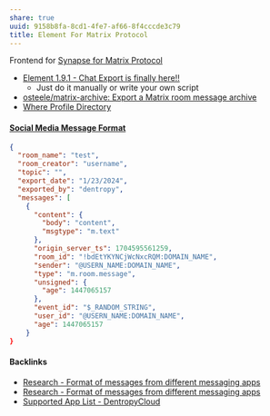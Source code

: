 ```yaml
---
share: true
uuid: 9158b8fa-8cd1-4fe7-af66-8f4cccde3c79
title: Element For Matrix Protocol
---
```

Frontend for [Synapse for Matrix Protocol](../54fe7bec-84b3-482e-ba8f-24c47286934e)
* [Element 1.9.1 - Chat Export is finally here!!](https://element.io/blog/element-1-9-1-export-is-finally-here/)
	* Just do it manually or write your own script
* [osteele/matrix-archive: Export a Matrix room message archive](https://github.com/osteele/matrix-archive)
* [Where Profile Directory](https://sharegpt.com/c/S4WA52r)

#### [Social Media Message Format](../ea6dd9c4-c148-4631-af5f-63ffe73fceb3)

``` JSON
{
  "room_name": "test",
  "room_creator": "username",
  "topic": "",
  "export_date": "1/23/2024",
  "exported_by": "dentropy",
  "messages": [
    {
      "content": {
        "body": "content",
        "msgtype": "m.text"
      },
      "origin_server_ts": 1704595561259,
      "room_id": "!bdEtYKYNCjWcNxcRQM:DOMAIN_NAME",
      "sender": "@USERN_NAME:DOMAIN_NAME",
      "type": "m.room.message",
      "unsigned": {
        "age": 1447065157
      },
      "event_id": "$_RANDOM_STRING",
      "user_id": "@USERN_NAME:DOMAIN_NAME",
      "age": 1447065157
    }
}
```

#### Backlinks

* [Research - Format of messages from different messaging apps](/6af8ae27-bf2e-4228-aaba-d28f82f4e329)
* [Research - Format of messages from different messaging apps](/6af8ae27-bf2e-4228-aaba-d28f82f4e329)
* [Supported App List - DentropyCloud](/f738f680-95a2-46e5-bb4c-57b67687e36a)